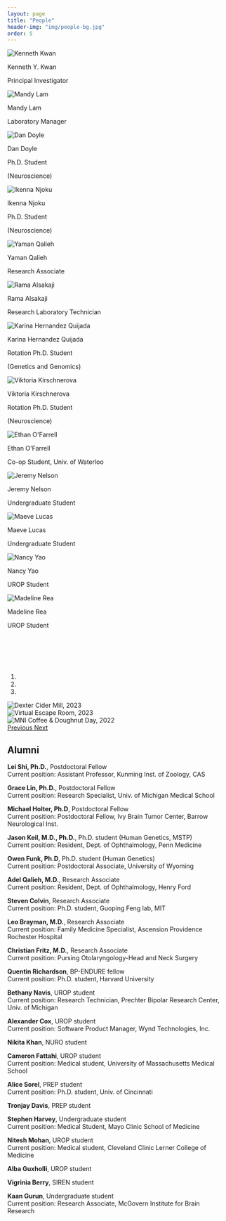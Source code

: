```yaml
---
layout: page
title: "People"
header-img: "img/people-bg.jpg"
order: 5
---
```


<div class="row">
  <div class="col-md-offset-2 col-md-4 col-sm-6 col-xs-12 bio">
    <img src="{{ site.baseurl }}/img/bios/kenneth_kwan.jpg" alt="Kenneth Kwan" class="bio-pic center-block">
     <p class="name">Kenneth Y. Kwan</p>
     <p class="job">Principal Investigator</p>
  </div>
  <div class="col-md-4 col-sm-6 col-xs-12 bio">
    <img src="{{ site.baseurl }}/img/bios/mandy_lam.jpg" alt="Mandy Lam" class="bio-pic center-block">
    <p class="name">Mandy Lam</p>
    <p class="job">Laboratory Manager</p>
  </div>
</div>

<div class="row">
  <div class="col-md-4 col-sm-6 col-xs-12 bio">
    <img src="{{ site.baseurl }}/img/bios/daniel_doyle.jpg" alt="Dan Doyle" class="bio-pic center-block">
    <p class="name">Dan Doyle</p>
    <p class="job">Ph.D. Student</p>
    <p class="description">(Neuroscience)</p>
  </div>
  <div class="col-md-4 col-sm-6 col-xs-12 bio">
    <img src="{{ site.baseurl }}/img/bios/ikenna_njoku.jpg" alt="Ikenna Njoku" class="bio-pic center-block">
    <p class="name">Ikenna Njoku</p>
    <p class="job">Ph.D. Student</p>
    <p class="description">(Neuroscience)</p>
  </div>
  <div class="col-md-4 col-sm-6 col-xs-12 bio">
    <img src="{{ site.baseurl }}/img/bios/yaman_qalieh.jpg" alt="Yaman Qalieh" class="bio-pic center-block">
    <p class="name">Yaman Qalieh</p>
    <p class="job">Research Associate</p>
  </div>
  <div class="col-md-4 col-sm-6 col-xs-12 bio">
    <img src="{{ site.baseurl }}/img/bios/rama_alsakaji.jpg" alt="Rama Alsakaji" class="bio-pic center-block">
    <p class="name">Rama Alsakaji</p>
    <p class="job">Research Laboratory Technician</p>
  </div>
  <div class="col-md-4 col-sm-6 col-xs-12 bio">
    <img src="{{ site.baseurl }}/img/bios/karina_hernandez_quijada.jpg" alt="Karina Hernandez Quijada" class="bio-pic center-block">
    <p class="name">Karina Hernandez Quijada</p>
    <p class="job">Rotation Ph.D. Student</p>
    <p class="description">(Genetics and Genomics)</p>
  </div>
  <div class="col-md-4 col-sm-6 col-xs-12 bio">
    <img src="{{ site.baseurl }}/img/bios/vitkoria_kirschnerova.jpg" alt="Viktoria Kirschnerova" class="bio-pic center-block">
    <p class="name">Viktoria Kirschnerova</p>
    <p class="job">Rotation Ph.D. Student</p>
    <p class="description">(Neuroscience)</p>
  </div>
  <div class="col-md-4 col-sm-6 col-xs-12 bio">
    <img src="{{ site.baseurl }}/img/bios/ethan_ofarrell.jpg" alt="Ethan O'Farrell" class="bio-pic center-block">
    <p class="name">Ethan O'Farrell</p>
    <p class="job">Co-op Student, Univ. of Waterloo</p>
  </div>
  <div class="col-md-4 col-sm-6 col-xs-12 bio">
    <img src="{{ site.baseurl }}/img/bios/jeremy_nelson.jpg" alt="Jeremy Nelson" class="bio-pic center-block">
    <p class="name">Jeremy Nelson</p>
    <p class="job">Undergraduate Student</p>
  </div>
  <div class="col-md-4 col-sm-6 col-xs-12 bio">
    <img src="{{ site.baseurl }}/img/bios/maeve_lucas.jpg" alt="Maeve Lucas" class="bio-pic center-block">
    <p class="name">Maeve Lucas</p>
    <p class="job">Undergraduate Student</p>
  </div>
  <div class="col-md-offset-2 col-md-4 col-sm-6 col-xs-12 bio">
    <img src="{{ site.baseurl }}/img/bios/nancy_yao.jpg" alt="Nancy Yao" class="bio-pic center-block">
    <p class="name">Nancy Yao</p>
    <p class="job">UROP Student</p>
  </div>
  <div class="col-md-4 col-sm-6 col-xs-12 bio">
    <img src="{{ site.baseurl }}/img/bios/maddie_rea.jpg" alt="Madeline Rea" class="bio-pic center-block">
    <p class="name">Madeline Rea</p>
    <p class="job">UROP Student</p>
  </div>
</div>


<!-- Carousel container -->
<div id="my-pics" class="carousel slide" data-ride="carousel" style="width:1000px;margin:auto;margin-top:100px;">

<!-- Indicators -->
<ol class="carousel-indicators">
<li data-target="#my-pics" data-slide-to="0" class="active"></li>
<li data-target="#my-pics" data-slide-to="1"></li>
<li data-target="#my-pics" data-slide-to="2"></li>
</ol>

<!-- Content -->
<div class="carousel-inner" role="listbox">

<!-- Slide 1 -->
<div class="item active">
<img src="{{ site.baseurl }}/img/Pumpkin_Patch_1000x750.jpg" alt="Dexter Cider Mill, 2023">
</div>

<!-- Slide 2 -->
<div class="item">
<img src="{{ site.baseurl }}/img/Escape_1000x750.jpg" alt="Virtual Escape Room, 2023">
</div>

<!-- Slide 3 -->
<div class="item">
<img src="{{ site.baseurl }}/img/Coffee_1000x750.jpg" alt="MNI Coffee & Doughnut Day, 2022">
</div>

</div>

<!-- Previous/Next controls -->
<a class="left carousel-control" href="#my-pics" role="button" data-slide="prev">
<span class="icon-prev" aria-hidden="true"></span>
<span class="sr-only">Previous</span>
</a>
<a class="right carousel-control" href="#my-pics" role="button" data-slide="next">
<span class="icon-next" aria-hidden="true"></span>
<span class="sr-only">Next</span>
</a>

</div>


## Alumni

**Lei Shi, Ph.D.**, Postdoctoral Fellow  
Current position: Assistant Professor, Kunming Inst. of Zoology, CAS 

**Grace Lin, Ph.D.**, Postdoctoral Fellow  
Current position: Research Specialist, Univ. of Michigan Medical School

**Michael Holter, Ph.D**, Postdoctoral Fellow  
Current position: Postdoctoral Fellow, Ivy Brain Tumor Center, Barrow Neurological Inst.

**Jason Keil, M.D., Ph.D.**, Ph.D. student (Human Genetics, MSTP)  
Current position: Resident, Dept. of Ophthalmology, Penn Medicine

**Owen Funk, Ph.D**, Ph.D. student (Human Genetics)  
Current position: Postdoctoral Associate, University of Wyoming

**Adel Qalieh, M.D.**, Research Associate  
Current position: Resident, Dept. of Ophthalmology, Henry Ford

**Steven Colvin**, Research Associate  
Current position: Ph.D. student, Guoping Feng lab, MIT

**Leo Brayman, M.D.**, Research Associate  
Current position: Family Medicine Specialist, Ascension Providence Rochester Hospital

**Christian Fritz, M.D.**, Research Associate  
Current position: Pursing Otolaryngology-Head and Neck Surgery

**Quentin Richardson**, BP-ENDURE fellow  
Current position: Ph.D. student, Harvard University

**Bethany Navis**, UROP student  
Current position: Research Technician, Prechter Bipolar Research Center, Univ. of Michigan

**Alexander Cox**, UROP student  
Current position: Software Product Manager, Wynd Technologies, Inc.

**Nikita Khan**, NURO student

**Cameron Fattahi**, UROP student  
Current position: Medical student, University of Massachusetts Medical School

**Alice Sorel**, PREP student  
Current position: Ph.D. student, Univ. of Cincinnati

**Tronjay Davis**, PREP student

**Stephen Harvey**, Undergraduate student  
Current position: Medical Student, Mayo Clinic School of Medicine

**Nitesh Mohan**, UROP student  
Current position: Medical student, Cleveland Clinic Lerner College of Medicine

**Alba Guxholli**, UROP student

**Vigrinia Berry**, SIREN student

**Kaan Gurun**, Undergraduate student  
Current position: Research Associate, McGovern Institute for Brain Research
